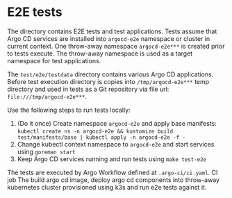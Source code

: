 E2E tests
=============

The directory contains E2E tests and test applications. Tests assume that Argo CD services are installed into `argocd-e2e` namespace or cluster in current context. One throw-away
namespace `argocd-e2e***` is created prior to tests execute. The throw-away namespace is used as a target namespace for test applications.

The `test/e2e/testdata` directory contains various Argo CD applications. Before test execution directory is copies into `/tmp/argocd-e2e***` temp directory and used in tests as a
Git repository via file url: `file:///tmp/argocd-e2e***`.

Use the following steps to run tests locally:

1. (Do it once) Create namespace `argocd-e2e` and apply base manifests: `kubectl create ns -n argocd-e2e && kustomize build test/manifests/base | kubectl apply -n argocd-e2e -f -`
1. Change kubectl context namespace to `argocd-e2e` and start services using `goreman start`
1. Keep Argo CD services running and run tests using `make test-e2e`

The tests are executed by Argo Workflow defined at `.argo-ci/ci.yaml`. CI job The build argo cd image, deploy argo cd components into throw-away kubernetes cluster provisioned
using k3s and run e2e tests against it.
